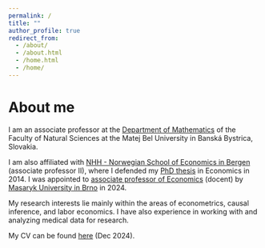 ```yaml
---
permalink: /
title: ""
author_profile: true
redirect_from: 
  - /about/
  - /about.html
  - /home.html
  - /home/
---
```


About me 
======

I am an associate professor at the [Department of Mathematics](https://www.umbmath.sk/) of the Faculty of Natural Sciences at the Matej Bel University in Banská Bystrica, Slovakia. 

I am also affiliated with [NHH - Norwegian School of Economics in Bergen](https://www.nhh.no/en/employees/faculty/lukas-laffers/) (associate professor II), where I defended my [PhD thesis](https://lukaslaffers.github.io/files/Dissertation+Laffers.pdf) in Economics in 2014. I was appointed to [associate professor of Economics](https://www.muni.cz/en/people/518234-lukas-laffers/qualifications) (docent) by [Masaryk University in Brno](https://www.econ.muni.cz/en) in 2024. 

My research interests lie mainly within the areas of econometrics, causal inference, and labor economics. I have also experience in working with and analyzing medical data for research.

My CV can be found [here](https://lukaslaffers.github.io/files/CV_Laffers_eng.pdf) (Dec 2024).
